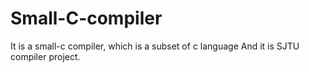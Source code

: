# Small-C-compiler
It is a small-c compiler, which is a subset of c language
And it is SJTU compiler project.
